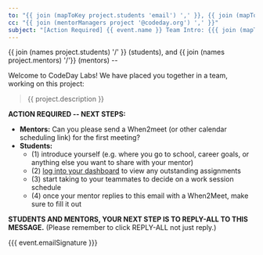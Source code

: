 ```yaml
---
to: "{{ join (mapToKey project.students 'email') ',' }}, {{ join (mapToKey project.mentors 'email') ','}}"
cc: "{{ join (mentorManagers project '@codeday.org') ',' }}"
subject: "[Action Required] {{ event.name }} Team Intro: {{{ join (mapToKey project.students 'givenName') ' <> ' }}} <> {{{ join (mapToKey project.mentors 'givenName') ' <> '}}}"
---
```


{{ join (names project.students) '/' }} (students), and {{ join (names project.mentors) '/'}} (mentors) --

Welcome to CodeDay Labs! We have placed you together in a team, working on this project:

<blockquote>{{ project.description }}</blockquote>

**ACTION REQUIRED -- NEXT STEPS:**

- **Mentors:** Can you please send a When2meet (or other calendar scheduling link) for the first meeting?
- **Students:**
  - (1) introduce yourself (e.g. where you go to school, career goals, or anything else you want to share with your mentor)
  - (2) [log into your dashboard](https://labs.codeday.org/dash) to view any outstanding assignments
  - (3) start taking to your teammates to decide on a work session schedule
  - (4) once your mentor replies to this email with a When2Meet, make sure to fill it out

**STUDENTS AND MENTORS, YOUR NEXT STEP IS TO REPLY-ALL TO THIS MESSAGE.** (Please remember to click REPLY-ALL not just reply.)

{{{ event.emailSignature }}}
